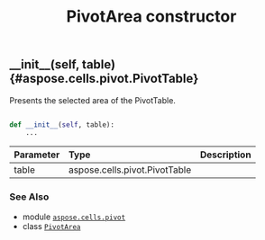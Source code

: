 ﻿---
title: PivotArea constructor
second_title: Aspose.Cells for Python via .NET API References
description: 
type: docs
weight: 10
url: /aspose.cells.pivot/pivotarea/__init__/
is_root: false
---

## \_\_init\_\_(self, table) {#aspose.cells.pivot.PivotTable}

Presents the selected area of the PivotTable.



```python

def __init__(self, table):
    ...
```


| Parameter | Type | Description |
| :- | :- | :- |
| table | aspose.cells.pivot.PivotTable |  |



### See Also
* module [`aspose.cells.pivot`](../../)
* class [`PivotArea`](/cells/python-net/aspose.cells.pivot/pivotarea)
